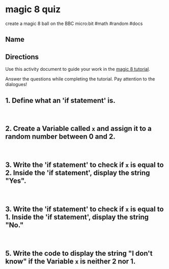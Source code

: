 # magic 8 quiz 

create a magic 8 ball on the BBC micro:bit #math #random #docs

## Name

## Directions

Use this activity document to guide your work in the [magic 8 tutorial](/microbit/lessons/magic-8/tutorial).

Answer the questions while completing the tutorial. Pay attention to the dialogues!

## 1. Define what an 'if statement' is.

<br />

## 2. Create a Variable called ``x`` and assign it to a random number between 0 and 2.

<br />

## 3. Write the 'if statement' to check if ``x`` is equal to 2. Inside the 'if statement', display the string "Yes".

<br />

## 3. Write the 'if statement' to check if ``x`` is equal to 1. Inside the 'if statement', display the string "No."

<br />

## 5. Write the code to display the string "I don't know" if the Variable ``x`` is neither 2 nor 1.

<br />

